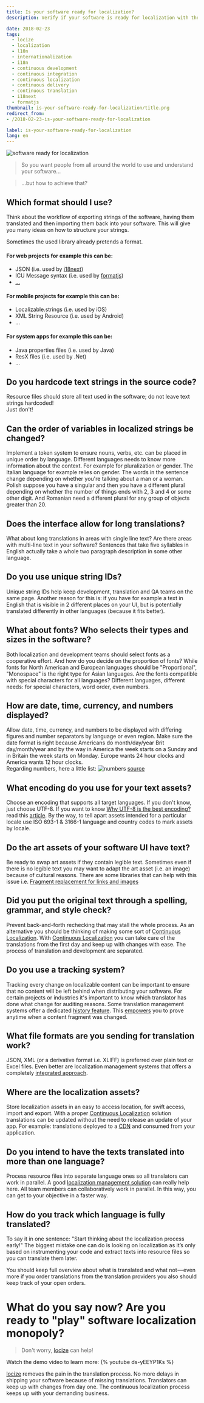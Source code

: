 ```yaml
---
title: Is your software ready for localization?
description: Verify if your software is ready for localization with the software localization monopoly.

date: 2018-02-23
tags:
  - locize
  - localization
  - l10n
  - internationalization
  - i18n
  - continuous development
  - continuous integration
  - continuous localization
  - continuous delivery
  - continuous translation
  - i18next
  - formatjs
thumbnail: is-your-software-ready-for-localization/title.png
redirect_from:
- /2018-02-23-is-your-software-ready-for-localization

label: is-your-software-ready-for-localization
lang: en
---
```


![software ready for localization](title.png "locize © inweso GmbH")

> So you want people from all around the world to use and understand your software...

> ...but how to achieve that?

## Which format should I use?
Think about the workflow of exporting strings of the software, having them translated and then importing them back into your software. This will give you many ideas on how to structure your strings.

Sometimes the used library already pretends a format.

#### For web projects for example this can be:
- JSON (i.e. used by [i18next](https://i18next.com))
- ICU Message syntax (i.e. used by [formatjs](https://formatjs.io/))
- [...](../i18n-formats-javascript/)

#### For mobile projects for example this can be:
- Localizable.strings (i.e. used by iOS)
- XML String Resource (i.e. used by Android)
- ...

#### For system apps for example this can be:
- Java properties files (i.e. used by Java)
- ResX files (i.e. used by .Net)
- ...


## Do you hardcode text strings in the source code?
Resource files should store all text used in the software; do not leave text strings hardcoded!<br />Just don't!


## Can the order of variables in localized strings be changed?
Implement a token system to ensure nouns, verbs, etc. can be placed in unique order by language.
Different languages needs to know more information about the context. For example for pluralization or gender.
The Italian language for example relies on gender. The words in the sentence change depending on whether you're talking about a man or a woman.
Polish suppose you have a singular and then you have a different plural depending on whether the number of things ends with 2, 3 and 4 or some other digit.
And Romanian need a different plural for any group of objects greater than 20.


## Does the interface allow for long translations?
What about long translations in areas with single line text? Are there areas with multi-line text in your software?
Sentences that take five syllables in English actually take a whole two paragraph description in some other language.


## Do you use unique string IDs?
Unique string IDs help keep development, translation and QA teams on the same page.
Another reason for this is: if you have for example a text in English that is visible in 2 different places on your UI, but is potentially translated differently in other languages (because it fits better).


## What about fonts? Who selects their types and sizes in the software?
Both localization and development teams should select fonts as a cooperative effort.
And how do you decide on the proportion of fonts?
While fonts for North American and European languages should be "Proportional", "Monospace" is the right type for Asian languages.
Are the fonts compatible with special characters for all languages?
Different languages, different needs: for special characters, word order, even numbers.


## How are date, time, currency, and numbers displayed?
Allow date, time, currency, and numbers to be displayed with differing figures and number separators by language or even region.
Make sure the date format is right because Americans do month/day/year Brit day/month/year and by the way in America the week starts on a Sunday and in Britain the week starts on Monday. Europe wants 24 hour clocks and America wants 12 hour clocks.<br />Regarding numbers, here a little list:
![numbers](numbers.png "locize © inweso GmbH")
[source](https://en.wikipedia.org/wiki/Decimal_separator)


## What encoding do you use for your text assets? <a name="encoding"></a>
Choose an encoding that supports all target languages.
If you don't know, just choose UTF-8.
If you want to know [Why UTF-8 is the best encoding?](http://codel10n.com/why-utf8-is-best-encoding-for-your-customers/) read this [article](http://codel10n.com/why-utf8-is-best-encoding-for-your-customers/).
By the way, to tell apart assets intended for a particular locale use ISO 693-1 & 3166-1 language and country codes to mark assets by locale.


## Do the art assets of your software UI have text?
Be ready to swap art assets if they contain legible text.
Sometimes even if there is no legible text you may want to adapt the art asset (i.e. an image) because of cultural reasons.
There are some libraries that can help with this issue i.e. [Fragment replacement for links and images](https://github.com/i18next/i18nextify#fragment-replacement-for-links-and-images)


## Did you put the original text through a spelling, grammar, and style check?
Prevent back-and-forth rechecking that may stall the whole process.
As an alternative you should be thinking of making some sort of [Continuous Localization](../continuous-development-integration-and-localization-cd/).
With [Continuous Localization](../continuous-development-integration-and-localization-cd/) you can take care of the translations from the first day and keep up with changes with ease.
The process of translation and development are separated.


## Do you use a tracking system?
Tracking every change on localizable content can be important to ensure that no content will be left behind when distributing your software.
For certain projects or industries it's important to know which translator has done what change for auditing reasons.
Some translation management systems offer a dedicated [history feature](https://docs.locize.com/whats-inside/history). This [empowers](https://medium.com/@jamuhl/empower-your-localization-team-33e10ca9e333) you to prove anytime when a content fragment was changed.


## What file formats are you sending for translation work?
JSON, XML (or a derivative format i.e. XLIFF) is preferred over plain text or Excel files.
Even better are localization management systems that offers a completely [integrated approach](https://docs.locize.com/guides-tips-and-tricks/working-with-translators).


## Where are the localization assets?
Store localization assets in an easy to access location, for swift access, import and export.
With a proper [Continuous Localization](../continuous-development-integration-and-localization-cd/) solution translations can be updated without the need to release an update of your app.
For example: translations deployed to a [CDN](https://docs.locize.com/whats-inside/cdn-content-delivery-network) and consumed from your application.


## Do you intend to have the texts translated into more than one language?
Process resource files into separate language ones so all translators can work in parallel.
A good [localization management solution](https://locize.com) can really help here. All team members can collaboratively work in parallel. In this way, you can get to your objective in a faster way.


## How do you track which language is fully translated?
To say it in one sentence: "Start thinking about the localization process early!"
The biggest mistake one can do is looking on localization as it’s only based on instrumenting your code and extract texts into resource files so you can translate them later.

You should keep full overview about what is translated and what not — even more if you order translations from the translation providers you also should keep track of your open orders.



# What do you say now? Are you ready to "play" software localization monopoly?

> Don't worry, [locize](https://locize.com) can help!

Watch the demo video to learn more:
{% youtube ds-yEEYP1Ks %}

[locize](https://locize.com) removes the pain in the translation process. No more delays in shipping your software because of missing translations. Translators can keep up with changes from day one. The continuous localization process keeps up with your demanding business.
